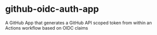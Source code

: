 # github-oidc-auth-app

A GitHub App that generates a GitHub API scoped token from within an Actions workflow based on OIDC claims
